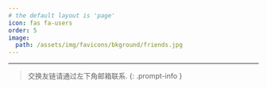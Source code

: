 ```yaml
---
# the default layout is 'page'
icon: fas fa-users
order: 5
image:
  path: /assets/img/favicons/bkground/friends.jpg
---
```



---
> 交换友链请通过左下角邮箱联系.
{: .prompt-info }